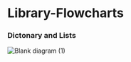 # Library-Flowcharts

### Dictonary and Lists
![Blank diagram (1)](https://github.com/SanjaySArkasali/Library-Flowcharts/assets/121194268/c73d36b6-06ae-4bb9-a450-580b6389db29)

